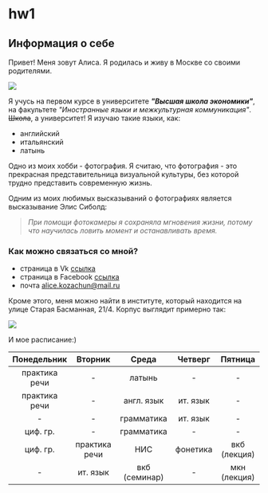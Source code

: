 # hw1
## **Информация о себе**
Привет! Меня зовут Алиса. Я родилась и живу в Москве со своими родителями. 

![](https://pp.userapi.com/c841236/v841236126/55af0/JDQV8l44RMk.jpg)

Я учусь на первом курсе в университете **_"Высшая школа экономики"_**, на факультете *"Иностранные языки и межкультурная коммуникация"*. ~~Школа~~, а университет! Я изучаю такие языки, как:
* английский
* итальянский
* латынь

Одно из моих хобби - фотография. Я считаю, что фотография - это прекрасная представительница визуальной культуры, без которой трудно представить современную жизнь.

Одним из моих любимых высказываний о фотографиях является высказывание Элис Сиболд:
> _При помощи фотокамеры я сохраняла мгновения жизни, потому что научилась ловить момент и останавливать время._


### Как можно связаться со мной?
- страница в Vk [ссылка](https://vk.com/alice_kozachun18) 
- страница в Facebook [ссылка](https://www.facebook.com/profile.php?id=100004483804950)
- почта <alice.kozachun@mail.ru>

Кроме этого, меня можно найти в институте, который находится на улице Старая Басманная, 21/4. Корпус выглядит примерно так:

![](https://www.hse.ru/data/2017/08/25/1174057822/%D0%93%D0%BB%D0%B0%D0%B2%D0%BD%D1%8B%D0%B9%20%D0%B2%D1%85%D0%BE%D0%B4.jpg.(1000x787x123).jpg)

И мое расписание:)

|Понедельник|Вторник|Среда|Четверг|Пятница|
|:---:|:---:|:---:|:---:|:---:|
|практика речи|-|латынь|-|-|
|практика речи|-|англ. язык|ит. язык|-|
|-|-|грамматика|ит. язык|-|
|циф. гр.|-|грамматика|-|-|
|циф. гр.|практика речи|НИС|фонетика|вкб (лекция)|
|-|ит. язык|вкб (семинар)|-|мкн (лекция)|
